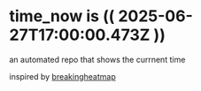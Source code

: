 # time_now is (( 2025-06-27T17:00:00.473Z ))

an automated repo that shows the currnent time

inspired by [breakingheatmap](https://github.com/breakingheatmap/breakingheatmap)